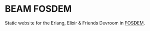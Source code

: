 # BEAM FOSDEM

Static website for the Erlang, Elixir & Friends Devroom in [FOSDEM](https://fosdem.org/2023/).
